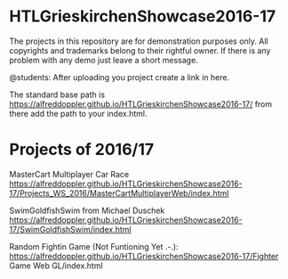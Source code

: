 # HTLGrieskirchenShowcase2016-17

The projects in this repository are for demonstration purposes only. 
All copyrights and trademarks belong to their rightful owner.
If there is any problem with any demo just leave a short message.


@students:
After uploading you project create a link in here.

The standard base path is https://alfreddoppler.github.io/HTLGrieskirchenShowcase2016-17/
from there add the path to your index.html.

Projects of 2016/17
===================

MasterCart Multiplayer Car Race
https://alfreddoppler.github.io/HTLGrieskirchenShowcase2016-17/Projects_WS_2016/MasterCartMultiplayerWeb/index.html

SwimGoldfishSwim from Michael Duschek
https://alfreddoppler.github.io/HTLGrieskirchenShowcase2016-17/SwimGoldfishSwim/index.html

Random Fightin Game (Not Funtioning Yet .-.):
https://alfreddoppler.github.io/HTLGrieskirchenShowcase2016-17/Fighter Game Web GL/index.html
